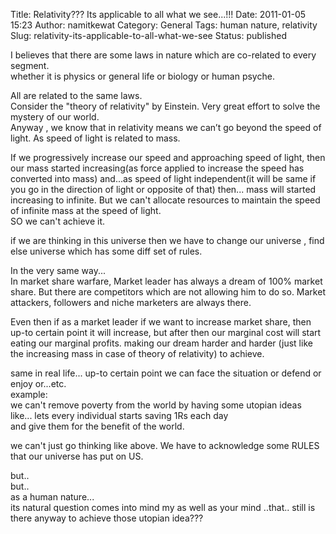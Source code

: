 Title: Relativity??? Its applicable to all what we see...!!!
Date: 2011-01-05 15:23
Author: namitkewat
Category: General
Tags: human nature, relativity
Slug: relativity-its-applicable-to-all-what-we-see
Status: published

I believes that there are some laws in nature which are co-related to
every segment.  
whether it is physics or general life or biology or human psyche.

All are related to the same laws.  
Consider the "theory of relativity" by Einstein. Very great effort to
solve the mystery of our world.  
Anyway , we know that in relativity means we can’t go beyond the speed
of light. As speed of light is related to mass.

If we progressively increase our speed and approaching speed of light,
then our mass started increasing(as force applied to increase the speed
has converted into mass) and...as speed of light independent(it will be
same if you go in the direction of light or opposite of that) then...
mass will started increasing to infinite. But we can't allocate
resources to maintain the speed of infinite mass at the speed of light.  
SO we can't achieve it.

if we are thinking in this universe then we have to change our universe
, find else universe which has some diff set of rules.

In the very same way...  
In market share warfare, Market leader has always a dream of 100%
market share. But there are competitors which are not allowing him to do
so. Market attackers, followers and niche marketers are always there.

Even then if as a market leader if we want to increase market share,
then up-to certain point it will increase, but after then our marginal
cost will start eating our marginal profits. making our dream harder and
harder (just like the increasing mass in case of theory of relativity)
to achieve.

same in real life... up-to certain point we can face the situation or
defend or enjoy or...etc.  
example:  
we can't remove poverty from the world by having some utopian ideas
like... lets every individual starts saving 1Rs each day  
and give them for the benefit of the world.

we can't just go thinking like above. We have to acknowledge some RULES
that our universe has put on US.

but..  
but..  
as a human nature...  
its natural question comes into mind my as well as your mind ..that..
still is there anyway to achieve those utopian idea???
